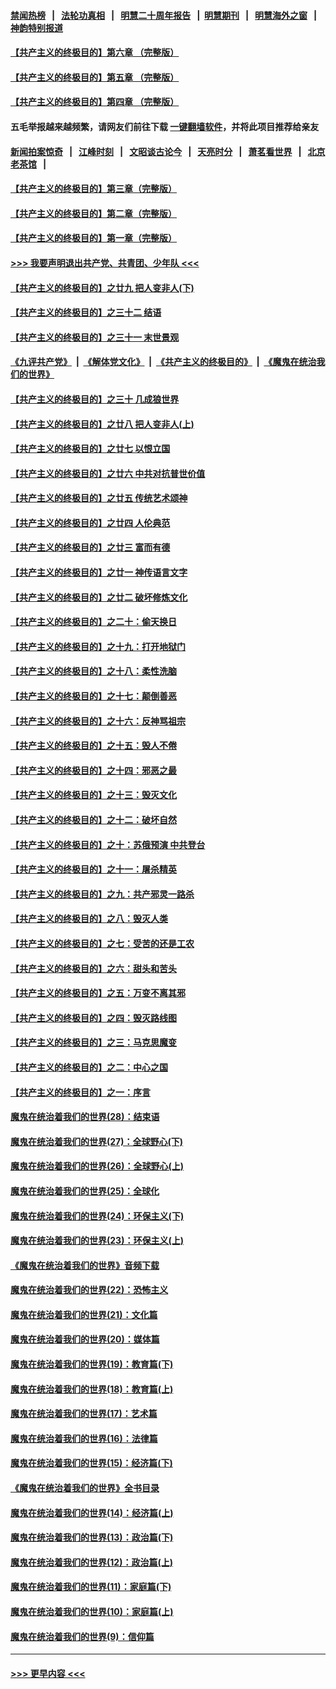 #### [禁闻热榜](热点新闻.md?=0)  &nbsp;&nbsp;|&nbsp;&nbsp; [法轮功真相](https://github.com/gfw-breaker/truth/blob/master/README.md?=0) &nbsp;&nbsp;|&nbsp;&nbsp; [明慧二十周年报告](https://github.com/gfw-breaker/mh-reports/blob/master/README.md?=0) &nbsp;&nbsp;|&nbsp;&nbsp;[明慧期刊](https://github.com/gfw-breaker/mh-qikan) &nbsp;&nbsp;|&nbsp;&nbsp; [明慧海外之窗](https://github.com/gfw-breaker/mh-news/blob/master/README.md?=0) &nbsp;&nbsp;|&nbsp;&nbsp; [神韵特别报道](https://github.com/gfw-breaker/mh-news/blob/master/shenyun.md?=0)
#### [【共产主义的终极目的】第六章 （完整版）](../pages/nsc422/n11428913.md?t=03112331) 
#### [【共产主义的终极目的】第五章 （完整版）](../pages/nsc422/n11428912.md?t=03112331) 
#### [【共产主义的终极目的】第四章 （完整版）](../pages/nsc422/n11428907.md?t=03112331) 
#### 五毛举报越来越频繁，请网友们前往下载 [一键翻墙软件](https://github.com/gfw-breaker/ssr-accounts)，并将此项目推荐给亲友
#### [新闻拍案惊奇](https://github.com/gfw-breaker/banned-news/blob/master/pages/link4.md) &nbsp;&nbsp;|&nbsp;&nbsp; [江峰时刻](https://github.com/gfw-breaker/banned-news/blob/master/pages/link4.md) &nbsp;&nbsp;|&nbsp;&nbsp; [文昭谈古论今](https://github.com/gfw-breaker/banned-news/blob/master/pages/link4.md) &nbsp;&nbsp;|&nbsp;&nbsp; [天亮时分](https://github.com/gfw-breaker/banned-news/blob/master/pages/link4.md) &nbsp;&nbsp;|&nbsp;&nbsp; [萧茗看世界](https://github.com/gfw-breaker/banned-news/blob/master/pages/link4.md) &nbsp;&nbsp;|&nbsp;&nbsp; [北京老茶馆](https://github.com/gfw-breaker/banned-news/blob/master/pages/link4.md) &nbsp;&nbsp;|&nbsp;&nbsp; 
#### [【共产主义的终极目的】第三章（完整版）](../pages/nsc422/n11428848.md?t=03112331) 
#### [【共产主义的终极目的】第二章（完整版）](../pages/nsc422/n11428831.md?t=03112331) 
#### [【共产主义的终极目的】第一章（完整版）](../pages/nsc422/n11417651.md?t=03112331) 
#### [>>> 我要声明退出共产党、共青团、少年队 <<<](https://github.com/begood0513/goodnews/blob/master/quit/letter.md) 
#### [【共产主义的终极目的】之廿九 把人变非人(下)](../pages/nsc422/n11344140.md?t=03112331) 
#### [【共产主义的终极目的】之三十二 结语](../pages/nsc422/n11360535.md?t=03112331) 
#### [【共产主义的终极目的】之三十一 末世景观](../pages/nsc422/n11351129.md?t=03112331) 
#### [《九评共产党》](https://github.com/begood0513/9ping.md/blob/master/README.md) &nbsp;|&nbsp; [《解体党文化》](../../../../jtdwh.md/blob/master/README.md)  &nbsp;|&nbsp; [《共产主义的终极目的》](../../../../gczydzjmd.md/blob/master/README.md) &nbsp;|&nbsp; [《魔鬼在统治我们的世界》](../../../../mgztzwmdsj.md/blob/master/README.md) 
#### [【共产主义的终极目的】之三十 几成狼世界](../pages/nsc422/n11348280.md?t=03112331) 
#### [【共产主义的终极目的】之廿八 把人变非人(上)](../pages/nsc422/n11340492.md?t=03112331) 
#### [【共产主义的终极目的】之廿七 以恨立国](../pages/nsc422/n11336944.md?t=03112331) 
#### [【共产主义的终极目的】之廿六 中共对抗普世价值](../pages/nsc422/n11324785.md?t=03112331) 
#### [【共产主义的终极目的】之廿五 传统艺术颂神](../pages/nsc422/n11296396.md?t=03112331) 
#### [【共产主义的终极目的】之廿四 人伦典范](../pages/nsc422/n11296397.md?t=03112331) 
#### [【共产主义的终极目的】之廿三 富而有德](../pages/nsc422/n11283598.md?t=03112331) 
#### [【共产主义的终极目的】之廿一 神传语言文字](../pages/nsc422/n11263265.md?t=03112331) 
#### [【共产主义的终极目的】之廿二 破坏修炼文化](../pages/nsc422/n11245728.md?t=03112331) 
#### [【共产主义的终极目的】之二十：偷天换日](../pages/nsc422/n11238846.md?t=03112331) 
#### [【共产主义的终极目的】之十九：打开地狱门](../pages/nsc422/n11206376.md?t=03112331) 
#### [【共产主义的终极目的】之十八：柔性洗脑](../pages/nsc422/n11199994.md?t=03112331) 
#### [【共产主义的终极目的】之十七：颠倒善恶](../pages/nsc422/n11179782.md?t=03112331) 
#### [【共产主义的终极目的】之十六：反神骂祖宗](../pages/nsc422/n11166798.md?t=03112331) 
#### [【共产主义的终极目的】之十五：毁人不倦](../pages/nsc422/n11166792.md?t=03112331) 
#### [【共产主义的终极目的】之十四：邪恶之最](../pages/nsc422/n11150249.md?t=03112331) 
#### [【共产主义的终极目的】之十三：毁灭文化](../pages/nsc422/n11135227.md?t=03112331) 
#### [【共产主义的终极目的】之十二：破坏自然](../pages/nsc422/n11135214.md?t=03112331) 
#### [【共产主义的终极目的】之十：苏俄预演 中共登台](../pages/nsc422/n11118424.md?t=03112331) 
#### [【共产主义的终极目的】之十一：屠杀精英](../pages/nsc422/n11118442.md?t=03112331) 
#### [【共产主义的终极目的】之九：共产邪灵一路杀](../pages/nsc422/n11114139.md?t=03112331) 
#### [【共产主义的终极目的】之八：毁灭人类](../pages/nsc422/n11108503.md?t=03112331) 
#### [【共产主义的终极目的】之七：受苦的还是工农](../pages/nsc422/n11101809.md?t=03112331) 
#### [【共产主义的终极目的】之六：甜头和苦头](../pages/nsc422/n11096971.md?t=03112331) 
#### [【共产主义的终极目的】之五：万变不离其邪](../pages/nsc422/n11091285.md?t=03112331) 
#### [【共产主义的终极目的】之四：毁灭路线图](../pages/nsc422/n11086284.md?t=03112331) 
#### [【共产主义的终极目的】之三：马克思魔变](../pages/nsc422/n11061941.md?t=03112331) 
#### [【共产主义的终极目的】之二：中心之国](../pages/nsc422/n11047728.md?t=03112331) 
#### [【共产主义的终极目的】之一：序言](../pages/nsc422/n11086077.md?t=03112331) 
#### [魔鬼在统治着我们的世界(28)：结束语](../pages/nsc422/n10936246.md?t=03112331) 
#### [魔鬼在统治着我们的世界(27)：全球野心(下)](../pages/nsc422/n10928319.md?t=03112331) 
#### [魔鬼在统治着我们的世界(26)：全球野心(上)](../pages/nsc422/n10900318.md?t=03112331) 
#### [魔鬼在统治着我们的世界(25)：全球化](../pages/nsc422/n10788205.md?t=03112331) 
#### [魔鬼在统治着我们的世界(24)：环保主义(下)](../pages/nsc422/n10695307.md?t=03112331) 
#### [魔鬼在统治着我们的世界(23)：环保主义(上)](../pages/nsc422/n10688613.md?t=03112331) 
#### [《魔鬼在统治着我们的世界》音频下载](../pages/nsc422/n10635553.md?t=03112331) 
#### [魔鬼在统治着我们的世界(22)：恐怖主义](../pages/nsc422/n10614727.md?t=03112331) 
#### [魔鬼在统治着我们的世界(21)：文化篇](../pages/nsc422/n10597706.md?t=03112331) 
#### [魔鬼在统治着我们的世界(20)：媒体篇](../pages/nsc422/n10586579.md?t=03112331) 
#### [魔鬼在统治着我们的世界(19)：教育篇(下)](../pages/nsc422/n10564808.md?t=03112331) 
#### [魔鬼在统治着我们的世界(18)：教育篇(上)](../pages/nsc422/n10526970.md?t=03112331) 
#### [魔鬼在统治着我们的世界(17)：艺术篇](../pages/nsc422/n10499093.md?t=03112331) 
#### [魔鬼在统治着我们的世界(16)：法律篇](../pages/nsc422/n10485969.md?t=03112331) 
#### [魔鬼在统治着我们的世界(15)：经济篇(下)](../pages/nsc422/n10469975.md?t=03112331) 
#### [《魔鬼在统治着我们的世界》全书目录](../pages/nsc422/n10464261.md?t=03112331) 
#### [魔鬼在统治着我们的世界(14)：经济篇(上)](../pages/nsc422/n10457370.md?t=03112331) 
#### [魔鬼在统治着我们的世界(13)：政治篇(下)](../pages/nsc422/n10448270.md?t=03112331) 
#### [魔鬼在统治着我们的世界(12)：政治篇(上)](../pages/nsc422/n10444576.md?t=03112331) 
#### [魔鬼在统治着我们的世界(11)：家庭篇(下)](../pages/nsc422/n10440961.md?t=03112331) 
#### [魔鬼在统治着我们的世界(10)：家庭篇(上)](../pages/nsc422/n10435448.md?t=03112331) 
#### [魔鬼在统治着我们的世界(9)：信仰篇](../pages/nsc422/n10432159.md?t=03112331) 

----
#### [ >>> 更早内容 <<< ](../indexes/nsc422-earlier.md)
